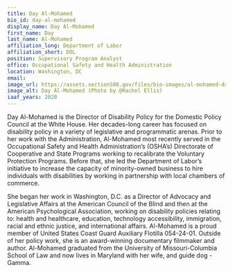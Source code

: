 ```yaml
---
title: Day Al-Mohamed
bio_id: day-al-mohamed
display_name: Day Al-Mohamed
first_name: Day
last_name: Al-Mohamed
affiliation_long: Department of Labor
affiliation_short: DOL
position: Supervisory Program Analyst
office: Occupational Safety and Health Administration
location: Washington, DC
email: 
image_url: https://assets.section508.gov/files/bio-images/al-mohamed-day.png
image_alt: Day Al-Mohamed (Photo by @Rachel Ellis)
iaaf_years: 2020
---
```

Day Al-Mohamed is the Director of Disability Policy for the Domestic Policy Council at the White House. Her decades-long career has focused on disability policy in a variety of legislative and programmatic arenas. Prior to her work with the Administration, Al-Mohamed most recently served in the Occupational Safety and Health Administration’s (OSHA’s) Directorate of Cooperative and State Programs working to recalibrate the Voluntary Protection Programs. Before that, she led the Department of Labor’s initiative to increase the capacity of minority-owned business to hire individuals with disabilities by working in partnership with local chambers of commerce.

She began her work in Washington, D.C. as a Director of Advocacy and Legislative Affairs at the American Council of the Blind and then at the American Psychological Association, working on disability policies relating to: health and healthcare, education, technology accessibility, immigration, racial and ethnic justice, and international affairs. Al-Mohamed is a proud member of United States Coast Guard Auxiliary Flotilla 054-24-01. Outside of her policy work, she is an award-winning documentary filmmaker and author. Al-Mohamed graduated from the University of Missouri-Columbia School of Law and now lives in Maryland with her wife, and guide dog - Gamma.